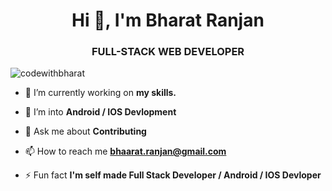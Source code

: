 <h1 align="center">Hi 👋, I'm Bharat Ranjan</h1>
<h3 align="center">FULL-STACK WEB DEVELOPER</h3>

<p align="left"> <img src="https://komarev.com/ghpvc/?username=codewithbharat&label=Profile%20views&color=0e75b6&style=flat" alt="codewithbharat" /> </p>

- 🔭 I’m currently working on **my skills.**

- 🌱 I’m into **Android / IOS Devlopment**

- 💬 Ask me about **Contributing**

- 📫 How to reach me **bhaarat.ranjan@gmail.com**

- ⚡ Fun fact **I'm self made Full Stack Developer / Android / IOS Devloper**
